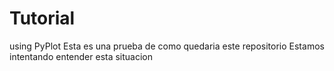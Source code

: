 # Tutorial
using PyPlot
Esta es una prueba de como quedaria este repositorio
Estamos intentando entender esta situacion
